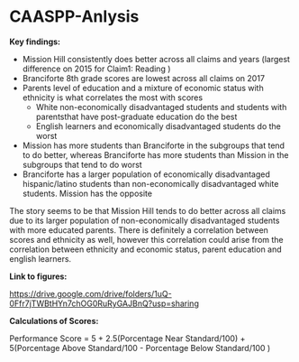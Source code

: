 # CAASPP-Anlysis

**Key findings:**

* Mission Hill consistently does better across all claims and years (largest difference on 2015 for Claim1: Reading )
* Branciforte 8th grade scores are lowest across all claims on 2017
* Parents level of education and a mixture of economic status with ethnicity is what correlates the most with scores
     -  White non-economically disadvantaged students and students with parentsthat have post-graduate education do the best
     -  English learners and economically disadvantaged students do the worst
* Mission has more students than Branciforte in the subgroups that tend to do better, whereas Branciforte has more students than Mission in the subgroups that tend to do worst
* Branciforte has a larger population of economically disadvantaged hispanic/latino students than non-economically disadvantaged white students. Mission has the opposite

The story seems to be that Mission Hill tends to do better across all claims due to its larger population of non-economically disadvantaged students with more educated parents. There is definitely a correlation between scores and ethnicity as well, however this correlation could arise from the correlation between ethnicity and economic status, parent education and english learners.

**Link to figures:** 

https://drive.google.com/drive/folders/1uQ-0Ffr7jTWBtHYn7chOG0RuRyGAJBnQ?usp=sharing

**Calculations of Scores:**

Performance Score = 5 + 2.5(Porcentage Near Standard/100) + 5(Porcentage Above Standard/100 - Porcentage Below Standard/100 )
